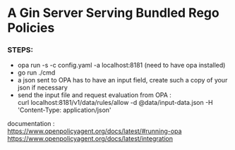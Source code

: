 # A Gin Server Serving Bundled Rego Policies

### STEPS:
<ul>
<li> opa run -s -c config.yaml -a localhost:8181 (need to have opa installed) </li>
<li> go run ./cmd </li>
<li> a json sent to OPA has to have an input field, create such a copy of your json if necessary </li>
<li> send the input file and request evaluation from OPA : <br/>
curl localhost:8181/v1/data/rules/allow -d @data/input-data.json -H 'Content-Type: application/json' </li>
</ul>

documentation : <br/>
https://www.openpolicyagent.org/docs/latest/#running-opa
<br/>
https://www.openpolicyagent.org/docs/latest/integration


